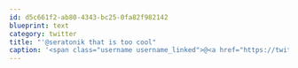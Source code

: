 ```yaml
---
id: d5c661f2-ab80-4343-bc25-0fa82f982142
blueprint: text
category: twitter
title: "'@seratonik that is too cool"
caption: '<span class="username username_linked">@<a href="https://twitter.com/seratonik" title="Brent Luehr">seratonik</a></span> that is too cool'
---
```

